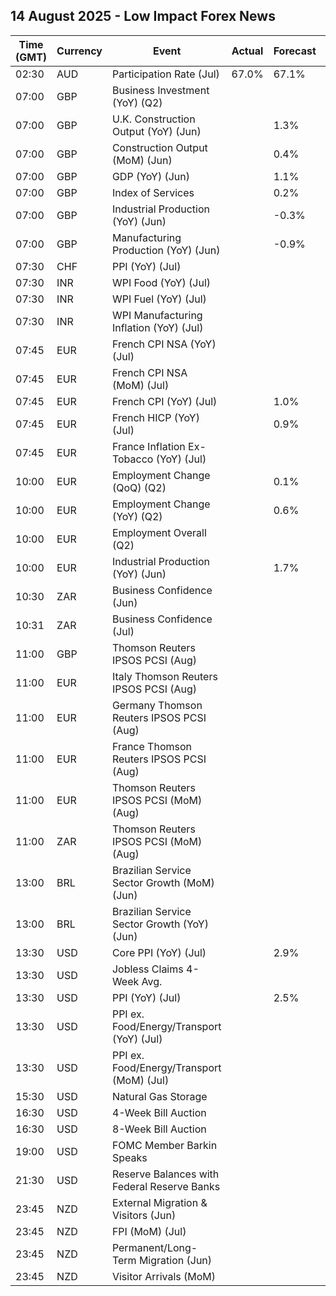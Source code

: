 ## 14 August 2025 - Low Impact Forex News

| Time (GMT) | Currency | Event | Actual | Forecast | Previous |
|------|----------|-------|--------|----------|----------|
| 02:30 | AUD | Participation Rate (Jul) | 67.0% | 67.1% | 67.0% |
| 07:00 | GBP | Business Investment (YoY) (Q2) |  |  | 6.1% |
| 07:00 | GBP | U.K. Construction Output (YoY) (Jun) |  | 1.3% | 1.2% |
| 07:00 | GBP | Construction Output (MoM) (Jun) |  | 0.4% | -0.6% |
| 07:00 | GBP | GDP (YoY) (Jun) |  | 1.1% | 0.7% |
| 07:00 | GBP | Index of Services |  | 0.2% | 0.4% |
| 07:00 | GBP | Industrial Production (YoY) (Jun) |  | -0.3% | -0.3% |
| 07:00 | GBP | Manufacturing Production (YoY) (Jun) |  | -0.9% | 0.3% |
| 07:30 | CHF | PPI (YoY) (Jul) |  |  | -0.7% |
| 07:30 | INR | WPI Food (YoY) (Jul) |  |  | -3.75% |
| 07:30 | INR | WPI Fuel (YoY) (Jul) |  |  | -2.65% |
| 07:30 | INR | WPI Manufacturing Inflation (YoY) (Jul) |  |  | 1.97% |
| 07:45 | EUR | French CPI NSA (YoY) (Jul) |  |  | 1.00% |
| 07:45 | EUR | French CPI NSA (MoM) (Jul) |  |  | 0.20% |
| 07:45 | EUR | French CPI (YoY) (Jul) |  | 1.0% | 1.0% |
| 07:45 | EUR | French HICP (YoY) (Jul) |  | 0.9% | 0.9% |
| 07:45 | EUR | France Inflation Ex-Tobacco (YoY) (Jul) |  |  | 0.90% |
| 10:00 | EUR | Employment Change (QoQ) (Q2) |  | 0.1% | 0.2% |
| 10:00 | EUR | Employment Change (YoY) (Q2) |  | 0.6% | 0.7% |
| 10:00 | EUR | Employment Overall (Q2) |  |  | 169,794.4K |
| 10:00 | EUR | Industrial Production (YoY) (Jun) |  | 1.7% | 3.7% |
| 10:30 | ZAR | Business Confidence (Jun) |  |  | 115.8 |
| 10:31 | ZAR | Business Confidence (Jul) |  |  |  |
| 11:00 | GBP | Thomson Reuters IPSOS PCSI (Aug) |  |  | 52.1 |
| 11:00 | EUR | Italy Thomson Reuters IPSOS PCSI (Aug) |  |  | 43.80 |
| 11:00 | EUR | Germany Thomson Reuters IPSOS PCSI (Aug) |  |  | 49.38 |
| 11:00 | EUR | France Thomson Reuters IPSOS PCSI (Aug) |  |  | 41.85 |
| 11:00 | EUR | Thomson Reuters IPSOS PCSI (MoM) (Aug) |  |  | 47.76 |
| 11:00 | ZAR | Thomson Reuters IPSOS PCSI (MoM) (Aug) |  |  | 44.98 |
| 13:00 | BRL | Brazilian Service Sector Growth (MoM) (Jun) |  |  | 0.1% |
| 13:00 | BRL | Brazilian Service Sector Growth (YoY) (Jun) |  |  | 3.6% |
| 13:30 | USD | Core PPI (YoY) (Jul) |  | 2.9% | 2.6% |
| 13:30 | USD | Jobless Claims 4-Week Avg. |  |  | 220.75K |
| 13:30 | USD | PPI (YoY) (Jul) |  | 2.5% | 2.3% |
| 13:30 | USD | PPI ex. Food/Energy/Transport (YoY) (Jul) |  |  | 2.5% |
| 13:30 | USD | PPI ex. Food/Energy/Transport (MoM) (Jul) |  |  | 0.0% |
| 15:30 | USD | Natural Gas Storage |  |  | 7B |
| 16:30 | USD | 4-Week Bill Auction |  |  | 4.300% |
| 16:30 | USD | 8-Week Bill Auction |  |  | 4.235% |
| 19:00 | USD | FOMC Member Barkin Speaks |  |  |  |
| 21:30 | USD | Reserve Balances with Federal Reserve Banks |  |  | 3.330T |
| 23:45 | NZD | External Migration & Visitors (Jun) |  |  | 6.10% |
| 23:45 | NZD | FPI (MoM) (Jul) |  |  | 1.2% |
| 23:45 | NZD | Permanent/Long-Term Migration (Jun) |  |  | 1,530 |
| 23:45 | NZD | Visitor Arrivals (MoM) |  |  | -0.9% |

